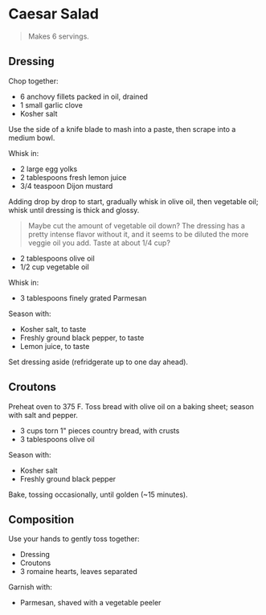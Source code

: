 Caesar Salad
============

> Makes 6 servings.

Dressing
--------

Chop together:

- 6 anchovy fillets packed in oil, drained
- 1 small garlic clove
- Kosher salt

Use the side of a knife blade to mash into a paste, then scrape into a medium bowl.

Whisk in:

- 2 large egg yolks
- 2 tablespoons fresh lemon juice
- 3/4 teaspoon Dijon mustard

Adding drop by drop to start, gradually whisk in olive oil, then vegetable oil; whisk until dressing is thick and glossy.

> Maybe cut the amount of vegetable oil down? The dressing has a pretty intense flavor without it, and it seems to be diluted the more veggie oil you add. Taste at about 1/4 cup?

- 2 tablespoons olive oil
- 1/2 cup vegetable oil

Whisk in:

- 3 tablespoons finely grated Parmesan

Season with:

- Kosher salt, to taste
- Freshly ground black pepper, to taste
- Lemon juice, to taste

Set dressing aside (refridgerate up to one day ahead).

Croutons
--------

Preheat oven to 375 F. Toss bread with olive oil on a baking sheet; season with salt and pepper.

- 3 cups torn 1" pieces country bread, with crusts
- 3 tablespoons olive oil

Season with:

- Kosher salt
- Freshly ground black pepper

Bake, tossing occasionally, until golden (~15 minutes).

Composition
-----------

Use your hands to gently toss together:

- Dressing
- Croutons
- 3 romaine hearts, leaves separated

Garnish with:

- Parmesan, shaved with a vegetable peeler
